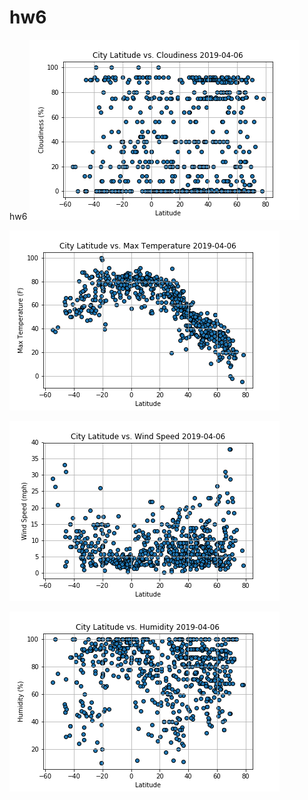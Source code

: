 # hw6
hw6
![alt text](https://github.com/bendgame/Eric_Kleppen_hw6/blob/master/Lat_vs_Cloudiness.png)

![alt text](https://github.com/bendgame/Eric_Kleppen_hw6/blob/master/Lat_vs_MaxTemp.png)

![alt text](https://github.com/bendgame/Eric_Kleppen_hw6/blob/master/Lat_vs_windSpeed.png)

![alt text](https://github.com/bendgame/Eric_Kleppen_hw6/blob/master/lat_vs_Humidity.png)
